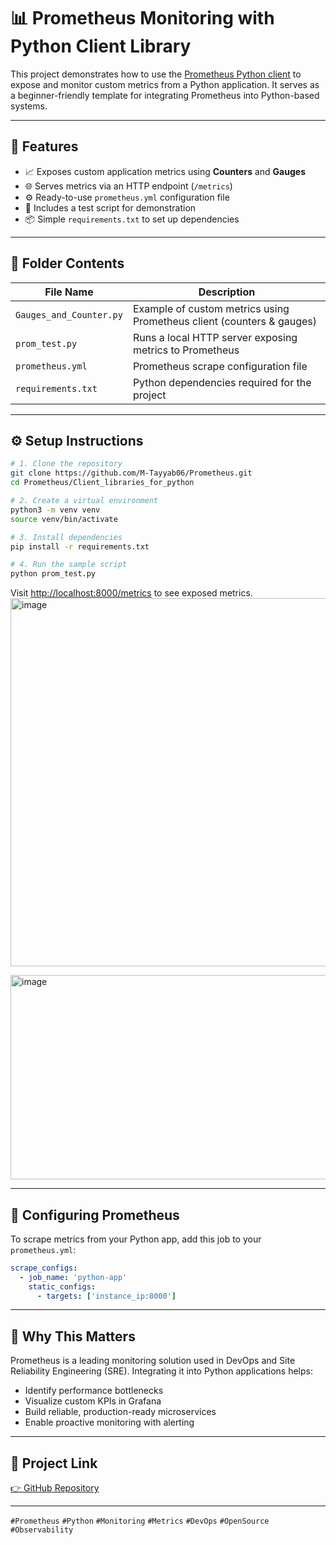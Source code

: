 # 📊 Prometheus Monitoring with Python Client Library

This project demonstrates how to use the [Prometheus Python client](https://github.com/prometheus/client_python) to expose and monitor custom metrics from a Python application. It serves as a beginner-friendly template for integrating Prometheus into Python-based systems.

---

## 🚀 Features

- 📈 Exposes custom application metrics using **Counters** and **Gauges**
- 🌐 Serves metrics via an HTTP endpoint (`/metrics`)
- ⚙️ Ready-to-use `prometheus.yml` configuration file
- 🧪 Includes a test script for demonstration
- 📦 Simple `requirements.txt` to set up dependencies

---

## 📂 Folder Contents

| File Name             | Description |
|----------------------|-------------|
| `Gauges_and_Counter.py` | Example of custom metrics using Prometheus client (counters & gauges) |
| `prom_test.py`        | Runs a local HTTP server exposing metrics to Prometheus |
| `prometheus.yml`      | Prometheus scrape configuration file |
| `requirements.txt`    | Python dependencies required for the project |

---

## ⚙️ Setup Instructions

```bash
# 1. Clone the repository
git clone https://github.com/M-Tayyab06/Prometheus.git
cd Prometheus/Client_libraries_for_python

# 2. Create a virtual environment
python3 -m venv venv
source venv/bin/activate

# 3. Install dependencies
pip install -r requirements.txt

# 4. Run the sample script
python prom_test.py
```

Visit [http://localhost:8000/metrics](http://localhost:8000/metrics) to see exposed metrics.
<img width="843" height="589" alt="image" src="https://github.com/user-attachments/assets/3e738884-f5c6-4ef4-bcd9-5ca6f5454e52" />

<img width="1364" height="327" alt="image" src="https://github.com/user-attachments/assets/862e97c9-34ae-4cdc-8a08-7c4708427f58" />


---

## 📡 Configuring Prometheus

To scrape metrics from your Python app, add this job to your `prometheus.yml`:

```yaml
scrape_configs:
  - job_name: 'python-app'
    static_configs:
      - targets: ['instance_ip:8000']
```

---

## 🌟 Why This Matters

Prometheus is a leading monitoring solution used in DevOps and Site Reliability Engineering (SRE). Integrating it into Python applications helps:

- Identify performance bottlenecks
- Visualize custom KPIs in Grafana
- Build reliable, production-ready microservices
- Enable proactive monitoring with alerting

---

## 🔗 Project Link

[👉 GitHub Repository](https://github.com/M-Tayyab06/Prometheus/tree/main/Client_libraries_for_python)

---
`#Prometheus` `#Python` `#Monitoring` `#Metrics` `#DevOps` `#OpenSource` `#Observability`
